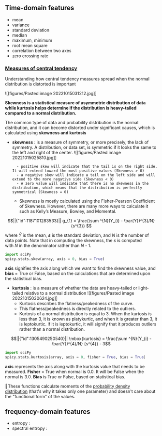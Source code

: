 ## Time-domain features

- mean 
- variance 
- standard deviation 
- median 
- maximum, minimum 
- root mean square 
- correlation between two axes 
- zero crossing rate 


###  [Measures of central tendency](https://www.turing.com/kb/calculating-skewness-and-kurtosis-in-python)

Understanding how central tendency measures spread when the normal distribution is distorted is important

![[figures/Pasted image 20221015031212.jpg]]



**Skewness is a statistical measure of asymmetric distribution of data while kurtosis helps determine if the distribution is heavy-tailed compared to a normal distribution.**


The common type of data and probability distribution is the normal distribution, and it can become distorted under significant causes, which is calculated using **skewness and kurtosis**

- **skewness** :  is a measure of symmetry, or more precisely, the lack of symmetry. A distribution, or data set, is symmetric if it looks the same to the left and right of the center.
![[figures/Pasted image 20221015025810.jpg]]

		- positive skew will indicate that the tail is on the right side. It will extend toward the most positive values (Skewness > 0)
		- a negative skew will indicate a tail on the left side and will extend to the more negative side (Skewness < 0)
		- A zero value will indicate that there is no skewness in the distribution, which means that the distribution is perfectly symmetrical (Skewness = 0)
	- Skewness is mostly calculated using the Fisher-Pearson Coefficient of Skewness. However, there are many more ways to calculate it such as Kelly’s Measure, Bowley, and Momental.
```math
||{"id":1187101283533}||

g_{1} = \frac{\sum ^{N}(Y_{i} - \bar{Y})^{3}/N} {s^{3}}

```
where $\bar{Y}$ is the mean, **_s_** is the standard deviation, and _N_ is the number of data points. Note that in computing the skewness, the _s_ is computed with _N_ in the denominator rather than _N_ - 1.
```python
import sciPy
spicy.stats.skew(array, axis = 0, bias = True)
```
**axis** signifies the axis along which we want to find the skewness value, and **bias** = True or False, based on the calculations that are determined upon the statistical bias.

- **kurtosis** : is a measure of whether the data are heavy-tailed or light-tailed relative to a normal distribution
![[figures/Pasted image 20221015030624.jpg]]
	- Kurtosis describes the flatness/peakedness of the curve.
	- This flatness/peakedness is directly related to the outliers.
	- Kurtosis of a normal distribution is equal to 3. When the kurtosis is less than 3, it is known as platykurtic, and when it is greater than 3, it is leptokurtic. If it is leptokurtic, it will signify that it produces outliers rather than a normal distribution.
```math
||{"id":1305490250540}||

\mbox{kurtosis} = \frac{\sum ^{N}(Y_{i} - \bar{Y})^{4}/N} {s^{4}}  - 3
```
```python
import sciPy
spicy.stats.kurtosis(array, axis = 0, fisher = True, bias = True)
```

**axis** represents the axis along with the kurtosis value that needs to be measured.
**Fisher** = True when normal is 0.0. It will be False when the normal is 3.0. **Bias** is True or False, based on statistical bias.

🏹These functions calculate moments of the [probability density distribution](https://en.wikipedia.org/wiki/Probability_density_function) (that's why it takes only one parameter) and doesn't care about the "functional form" of the values.


## frequency-domain features
- entropy :
- spectral entropy :